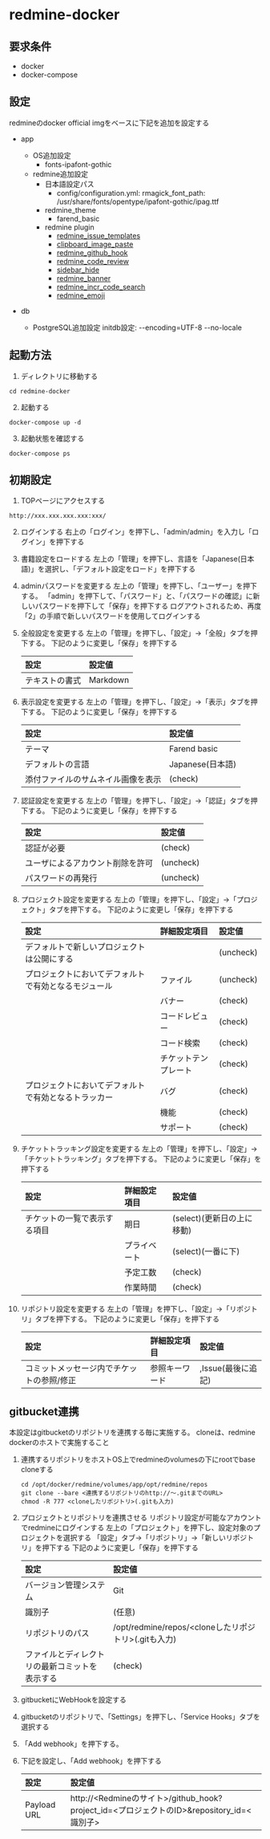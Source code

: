 redmine-docker
============================================================

要求条件
------------------------------------------------------------
- docker
- docker-compose

設定
------------------------------------------------------------
redmineのdocker official imgをベースに下記を追加を設定する

- app
  - OS追加設定
    - fonts-ipafont-gothic
  - redmine追加設定
    - 日本語設定パス
      - config/configuration.yml: rmagick_font_path: /usr/share/fonts/opentype/ipafont-gothic/ipag.ttf
    - redmine_theme
      - farend_basic
    - redmine plugin
      - [redmine_issue_templates](https://github.com/akiko-pusu/redmine_issue_templates)
      - [clipboard_image_paste](https://github.com/peclik/clipboard_image_paste)
      - [redmine_github_hook](https://github.com/koppen/redmine_github_hook)
      - [redmine_code_review](http://www.r-labs.org/projects/r-labs/wiki/Code_Review)
      - [sidebar_hide](https://github.com/bdemirkir/sidebar_hide)
      - [redmine_banner](https://github.com/akiko-pusu/redmine_banner)
      - [redmine_incr_code_search](https://github.com/suer/redmine_incr_code_search)
      - [redmine_emoji](https://github.com/suer/redmine_emoji)

- db
  - PostgreSQL追加設定
    initdb設定: --encoding=UTF-8 --no-locale

起動方法
------------------------------------------------------------

1. ディレクトリに移動する

  ``` shell
  cd redmine-docker
  ```

2. 起動する

  ``` shell
  docker-compose up -d
  ```

3. 起動状態を確認する

  ``` shell
  docker-compose ps
  ```

初期設定
------------------------------------------------------------

1. TOPページにアクセスする

  ``` shell
  http://xxx.xxx.xxx.xxx:xxx/
  ```

2. ログインする
   右上の「ログイン」を押下し、「admin/admin」を入力し「ログイン」を押下する

3. 書籍設定をロードする
   左上の「管理」を押下し、言語を「Japanese(日本語)」を選択し、「デフォルト設定をロード」を押下する

4. adminパスワードを変更する
   左上の「管理」を押下し、「ユーザー」を押下する。
   「admin」を押下して、「パスワード」と、「パスワードの確認」に新しいパスワードを押下して「保存」を押下する
   ログアウトされるため、再度「2」の手順で新しいパスワードを使用してログインする

5. 全般設定を変更する
   左上の「管理」を押下し、「設定」->「全般」タブを押下する。
   下記のように変更し「保存」を押下する

    |設定                              |設定値          |
    |:---------------------------------|:---------------|
    |テキストの書式                      |Markdown    |

6. 表示設定を変更する
   左上の「管理」を押下し、「設定」->「表示」タブを押下する。
   下記のように変更し「保存」を押下する

    |設定                              |設定値          |
    |:---------------------------------|:---------------|
    |テーマ                            |Farend basic    |
    |デフォルトの言語                  |Japanese(日本語)|
    |添付ファイルのサムネイル画像を表示|(check)         |

7. 認証設定を変更する
   左上の「管理」を押下し、「設定」->「認証」タブを押下する。
   下記のように変更し「保存」を押下する

    |設定                            |設定値   |
    |:-------------------------------|:--------|
    |認証が必要                      |(check)  |
    |ユーザによるアカウント削除を許可|(uncheck)|
    |パスワードの再発行              |(uncheck)|

8. プロジェクト設定を変更する
   左上の「管理」を押下し、「設定」->「プロジェクト」タブを押下する。
   下記のように変更し「保存」を押下する

    |設定                                                |詳細設定項目        |設定値   |
    |:---------------------------------------------------|:-------------------|:--------|
    |デフォルトで新しいプロジェクトは公開にする          |                    |(uncheck)|
    |プロジェクトにおいてデフォルトで有効となるモジュール|ファイル            |(uncheck)|
    |                                                    |バナー              |(check)  |
    |                                                    |コードレビュー      |(check)  |
    |                                                    |コード検索          |(check)  |
    |                                                    |チケットテンプレート|(check)  |
    |プロジェクトにおいてデフォルトで有効となるトラッカー|バグ                |(check)  |
    |                                                    |機能                |(check)  |
    |                                                    |サポート            |(check)  |

9. チケットトラッキング設定を変更する
   左上の「管理」を押下し、「設定」->「チケットトラッキング」タブを押下する。
   下記のように変更し「保存」を押下する

    |設定                        |詳細設定項目|設定値                    |
    |:---------------------------|:-----------|:-------------------------|
    |チケットの一覧で表示する項目|期日        |(select)(更新日の上に移動)|
    |                            |プライベート|(select)(一番に下)        |
    |                            |予定工数    |(check)                   |
    |                            |作業時間    |(check)                   |

10. リポジトリ設定を変更する
   左上の「管理」を押下し、「設定」->「リポジトリ」タブを押下する。
   下記のように変更し「保存」を押下する

    |設定                                     |詳細設定項目  |設定値                    |
    |:----------------------------------------|:-------------|:-------------------------|
    |コミットメッセージ内でチケットの参照/修正|参照キーワード|,Issue(最後に追記)        |

gitbucket連携
------------------------------------------------------------
本設定はgitbucketのリポジトリを連携する毎に実施する。
cloneは、redmine dockerのホストで実施すること

1. 連携するリポジトリをホストOS上でredmineのvolumesの下にrootでbase cloneする
   ```shell
   cd /opt/docker/redmine/volumes/app/opt/redmine/repos
   git clone --bare <連携するリポジトリのhttp://〜.gitまでのURL>
   chmod -R 777 <cloneしたリポジトリ>(.gitも入力)
   ```

2. プロジェクトとリポジトリを連携させる
   リポジトリ設定が可能なアカウントでredmineにログインする
   左上の「プロジェクト」を押下し、設定対象のプロジェクトを選択する
   「設定」タブ->「リポジトリ」->「新しいリポジトリ」を押下する
   下記のように変更し「保存」を押下する

    |設定                                          |設定値                                              |
    |:---------------------------------------------|:---------------------------------------------------|
    |バージョン管理システム                        |Git                                                 |
    |識別子                                        |(任意)                                              |
    |リポジトリのパス                              |/opt/redmine/repos/<cloneしたリポジトリ>(.gitも入力)|
    |ファイルとディレクトリの最新コミットを表示する|(check)                                             |

3. gitbucketにWebHookを設定する
  1. gitbucketのリポジトリで、「Settings」を押下し、「Service Hooks」タブを選択する

  2. 「Add webhook」を押下する。

  3. 下記を設定し、「Add webhook」を押下する

      |設定       |設定値                                                                                   |
      |:----------|:----------------------------------------------------------------------------------------|
      |Payload URL|http://<Redmineのサイト>/github_hook?project_id=<プロジェクトのID>&repository_id=<識別子>|
